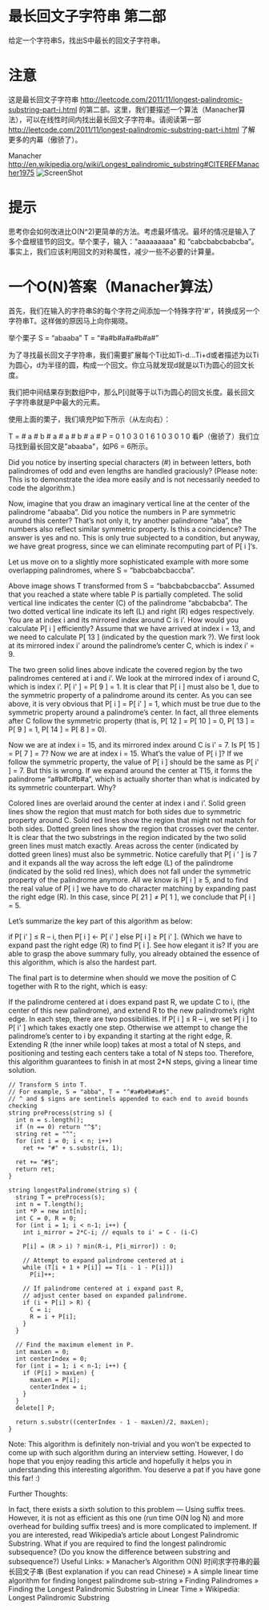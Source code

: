 最长回文子字符串 第二部
=======================

给定一个字符串S，找出S中最长的回文子字符串。

# 注意
这是最长回文子字符串 http://leetcode.com/2011/11/longest-palindromic-substring-part-i.html 的第二部。这里，我们要描述一个算法（Manacher算法），可以在线性时间内找出最长回文子字符串。请阅读第一部 http://leetcode.com/2011/11/longest-palindromic-substring-part-i.html 了解更多的内幕（傲骄了）。

Manacher http://en.wikipedia.org/wiki/Longest_palindromic_substring#CITEREFManacher1975
![ScreenShot](https://raw.github.com/xiangzhai/goaxel/master/image/ManG490.jpg)

# 提示
思考你会如何改进比O(N^2)更简单的方法。考虑最坏情况。最坏的情况是输入了多个盘根错节的回文。举个栗子，输入："aaaaaaaaa" 和 “cabcbabcbabcba”。事实上，我们应该利用回文的对称属性，减少一些不必要的计算量。

# 一个O(N)答案（Manacher算法）
首先，我们在输入的字符串S的每个字符之间添加一个特殊字符'#'，转换成另一个字符串T。这样做的原因马上向你揭晓。

举个栗子 S = “abaaba” T = “#a#b#a#a#b#a#”

为了寻找最长回文子字符串，我们需要扩展每个Ti比如Ti-d...Ti+d或者描述为以Ti为圆心，d为半径的圆，构成一个回文。你立马就发现d就是以Ti为圆心的回文长度。

我们把中间结果存到数组P中，那么P[i]就等于以Ti为圆心的回文长度。最长回文子字符串就是P中最大的元素。

使用上面的栗子，我们填充P如下所示（从左向右）：

T = # a # b # a # a # b # a #
P = 0 1 0 3 0 1 6 1 0 3 0 1 0
看P（傲骄了）我们立马找到最长回文是"abaaba"，如P6 = 6所示。

Did you notice by inserting special characters (#) in between letters, both palindromes of odd and even lengths are handled graciously? (Please note: This is to demonstrate the idea more easily and is not necessarily needed to code the algorithm.)

Now, imagine that you draw an imaginary vertical line at the center of the palindrome “abaaba”. Did you notice the numbers in P are symmetric around this center? That’s not only it, try another palindrome “aba”, the numbers also reflect similar symmetric property. Is this a coincidence? The answer is yes and no. This is only true subjected to a condition, but anyway, we have great progress, since we can eliminate recomputing part of P[ i ]‘s.

Let us move on to a slightly more sophisticated example with more some overlapping palindromes, where S = “babcbabcbaccba”.


Above image shows T transformed from S = “babcbabcbaccba”. Assumed that you reached a state where table P is partially completed. The solid vertical line indicates the center (C) of the palindrome “abcbabcba”. The two dotted vertical line indicate its left (L) and right (R) edges respectively. You are at index i and its mirrored index around C is i’. How would you calculate P[ i ] efficiently?
Assume that we have arrived at index i = 13, and we need to calculate P[ 13 ] (indicated by the question mark ?). We first look at its mirrored index i’ around the palindrome’s center C, which is index i’ = 9.


The two green solid lines above indicate the covered region by the two palindromes centered at i and i’. We look at the mirrored index of i around C, which is index i’. P[ i' ] = P[ 9 ] = 1. It is clear that P[ i ] must also be 1, due to the symmetric property of a palindrome around its center.
As you can see above, it is very obvious that P[ i ] = P[ i' ] = 1, which must be true due to the symmetric property around a palindrome’s center. In fact, all three elements after C follow the symmetric property (that is, P[ 12 ] = P[ 10 ] = 0, P[ 13 ] = P[ 9 ] = 1, P[ 14 ] = P[ 8 ] = 0).


Now we are at index i = 15, and its mirrored index around C is i’ = 7. Is P[ 15 ] = P[ 7 ] = 7?
Now we are at index i = 15. What’s the value of P[ i ]? If we follow the symmetric property, the value of P[ i ] should be the same as P[ i' ] = 7. But this is wrong. If we expand around the center at T15, it forms the palindrome “a#b#c#b#a”, which is actually shorter than what is indicated by its symmetric counterpart. Why?


Colored lines are overlaid around the center at index i and i’. Solid green lines show the region that must match for both sides due to symmetric property around C. Solid red lines show the region that might not match for both sides. Dotted green lines show the region that crosses over the center.
It is clear that the two substrings in the region indicated by the two solid green lines must match exactly. Areas across the center (indicated by dotted green lines) must also be symmetric. Notice carefully that P[ i ' ] is 7 and it expands all the way across the left edge (L) of the palindrome (indicated by the solid red lines), which does not fall under the symmetric property of the palindrome anymore. All we know is P[ i ] ≥ 5, and to find the real value of P[ i ] we have to do character matching by expanding past the right edge (R). In this case, since P[ 21 ] ≠ P[ 1 ], we conclude that P[ i ] = 5.

Let’s summarize the key part of this algorithm as below:

if P[ i' ] ≤ R – i,
then P[ i ] ← P[ i' ]
else P[ i ] ≥ P[ i' ]. (Which we have to expand past the right edge (R) to find P[ i ].
See how elegant it is? If you are able to grasp the above summary fully, you already obtained the essence of this algorithm, which is also the hardest part.

The final part is to determine when should we move the position of C together with R to the right, which is easy:

If the palindrome centered at i does expand past R, we update C to i, (the center of this new palindrome), and extend R to the new palindrome’s right edge.
In each step, there are two possibilities. If P[ i ] ≤ R – i, we set P[ i ] to P[ i' ] which takes exactly one step. Otherwise we attempt to change the palindrome’s center to i by expanding it starting at the right edge, R. Extending R (the inner while loop) takes at most a total of N steps, and positioning and testing each centers take a total of N steps too. Therefore, this algorithm guarantees to finish in at most 2*N steps, giving a linear time solution.

```
// Transform S into T.
// For example, S = "abba", T = "^#a#b#b#a#$".
// ^ and $ signs are sentinels appended to each end to avoid bounds checking
string preProcess(string s) {
  int n = s.length();
  if (n == 0) return "^$";
  string ret = "^";
  for (int i = 0; i < n; i++)
    ret += "#" + s.substr(i, 1);
 
  ret += "#$";
  return ret;
}
 
string longestPalindrome(string s) {
  string T = preProcess(s);
  int n = T.length();
  int *P = new int[n];
  int C = 0, R = 0;
  for (int i = 1; i < n-1; i++) {
    int i_mirror = 2*C-i; // equals to i' = C - (i-C)
    
    P[i] = (R > i) ? min(R-i, P[i_mirror]) : 0;
    
    // Attempt to expand palindrome centered at i
    while (T[i + 1 + P[i]] == T[i - 1 - P[i]])
      P[i]++;
 
    // If palindrome centered at i expand past R,
    // adjust center based on expanded palindrome.
    if (i + P[i] > R) {
      C = i;
      R = i + P[i];
    }
  }
 
  // Find the maximum element in P.
  int maxLen = 0;
  int centerIndex = 0;
  for (int i = 1; i < n-1; i++) {
    if (P[i] > maxLen) {
      maxLen = P[i];
      centerIndex = i;
    }
  }
  delete[] P;
  
  return s.substr((centerIndex - 1 - maxLen)/2, maxLen);
}
```

Note:
This algorithm is definitely non-trivial and you won’t be expected to come up with such algorithm during an interview setting. However, I do hope that you enjoy reading this article and hopefully it helps you in understanding this interesting algorithm. You deserve a pat if you have gone this far! :)

Further Thoughts:

In fact, there exists a sixth solution to this problem — Using suffix trees. However, it is not as efficient as this one (run time O(N log N) and more overhead for building suffix trees) and is more complicated to implement. If you are interested, read Wikipedia’s article about Longest Palindromic Substring.
What if you are required to find the longest palindromic subsequence? (Do you know the difference between substring and subsequence?)
Useful Links:
» Manacher’s Algorithm O(N) 时间求字符串的最长回文子串 (Best explanation if you can read Chinese)
» A simple linear time algorithm for finding longest palindrome sub-string
» Finding Palindromes
» Finding the Longest Palindromic Substring in Linear Time
» Wikipedia: Longest Palindromic Substring
